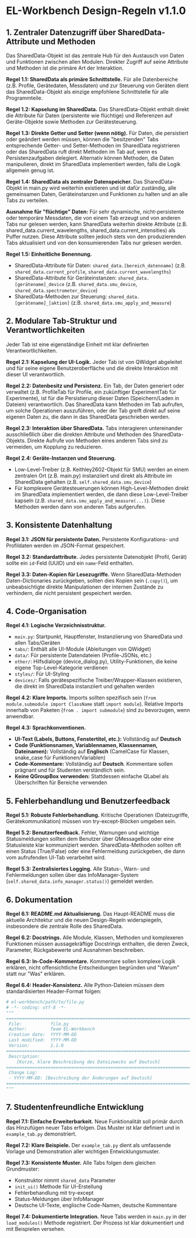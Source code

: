 # EL-Workbench Design-Regeln v1.1.0

## 1. Zentraler Datenzugriff über SharedData-Attribute und Methoden

Das SharedData-Objekt ist das zentrale Hub für den Austausch von Daten und Funktionen zwischen allen Modulen. Direkter Zugriff auf seine Attribute und Methoden ist die primäre Art der Interaktion.

**Regel 1.1: SharedData als primäre Schnittstelle.** Für alle Datenbereiche (z.B. Profile, Gerätedaten, Messdaten) und zur Steuerung von Geräten dient das SharedData-Objekt als einzige empfohlene Schnittstelle für alle Programmteile.

**Regel 1.2: Kapselung im SharedData.** Das SharedData-Objekt enthält direkt die Attribute für Daten (persistente wie flüchtige) und Referenzen auf Geräte-Objekte sowie Methoden zur Gerätesteuerung.

**Regel 1.3: Direkte Getter und Setter (wenn nötig).** Für Daten, die persistiert oder geändert werden müssen, können die "besitzenden" Tabs entsprechende Getter- und Setter-Methoden im SharedData registrieren oder das SharedData ruft direkt Methoden im Tab auf, wenn es Persistenzaufgaben delegiert. Alternativ können Methoden, die Daten manipulieren, direkt im SharedData implementiert werden, falls die Logik allgemein genug ist.

**Regel 1.4: SharedData als zentraler Datenspeicher.** Das SharedData-Objekt in main.py wird weiterhin existieren und ist dafür zuständig, alle gemeinsamen Daten, Geräteinstanzen und Funktionen zu halten und an alle Tabs zu verteilen.

**Ausnahme für "flüchtige" Daten:** Für sehr dynamische, nicht-persistente oder temporäre Messdaten, die von einem Tab erzeugt und von anderen Tabs nur gelesen werden, kann SharedData weiterhin direkte Attribute (z.B. shared_data.current_wavelengths, shared_data.current_intensities) als Puffer nutzen. Diese Attribute sollten jedoch stets von den produzierenden Tabs aktualisiert und von den konsumierenden Tabs nur gelesen werden.

**Regel 1.5: Einheitliche Benennung.**

- SharedData-Attribute für Daten: `shared_data.[bereich_datenname]` (z.B. `shared_data.current_profile`, `shared_data.current_wavelengths`)
- SharedData-Attribute für Geräteinstanzen: `shared_data.[gerätename]_device` (z.B. `shared_data.smu_device`, `shared_data.spectrometer_device`)
- SharedData-Methoden zur Steuerung: `shared_data.[gerätename]_[aktion]` (z.B. `shared_data.smu_apply_and_measure`)

## 2. Modulare Tab-Struktur und Verantwortlichkeiten

Jeder Tab ist eine eigenständige Einheit mit klar definierten Verantwortlichkeiten.

**Regel 2.1: Kapselung der UI-Logik.** Jeder Tab ist von QWidget abgeleitet und für seine eigene Benutzeroberfläche und die direkte Interaktion mit dieser UI verantwortlich.

**Regel 2.2: Datenbesitz und Persistenz.** Ein Tab, der Daten generiert oder verwaltet (z.B. ProfileTab für Profile, ein zukünftiger ExperimentTab für Experimente), ist für die Persistierung dieser Daten (Speichern/Laden in Dateien) verantwortlich. Das SharedData kann Methoden im Tab aufrufen, um solche Operationen auszuführen, oder der Tab greift direkt auf seine eigenen Daten zu, die dann in das SharedData geschrieben werden.

**Regel 2.3: Interaktion über SharedData.** Tabs interagieren untereinander ausschließlich über die direkten Attribute und Methoden des SharedData-Objekts. Direkte Aufrufe von Methoden eines anderen Tabs sind zu vermeiden, um Kopplung zu reduzieren.

**Regel 2.4: Geräte-Instanzen und Steuerung.**

- Low-Level-Treiber (z.B. Keithley2602-Objekt für SMU) werden an einem zentralen Ort (z.B. main.py) instanziiert und direkt als Attribute im SharedData gehalten (z.B. `self.shared_data.smu_device`)
- Für komplexere Gerätesteuerungen können High-Level-Methoden direkt im SharedData implementiert werden, die dann diese Low-Level-Treiber kapseln (z.B. `shared_data.smu_apply_and_measure(...)`). Diese Methoden werden dann von anderen Tabs aufgerufen.

## 3. Konsistente Datenhaltung

**Regel 3.1: JSON für persistente Daten.** Persistente Konfigurations- und Profildaten werden im JSON-Format gespeichert.

**Regel 3.2: Standardattribute.** Jedes persistente Datenobjekt (Profil, Gerät) sollte ein `id`-Feld (UUID) und ein `name`-Feld enthalten.

**Regel 3.3: Daten-Kopien für Lesezugriffe.** Wenn SharedData-Methoden Daten-Dictionaries zurückgeben, sollten dies Kopien sein (`.copy()`), um unbeabsichtigte direkte Manipulationen der internen Zustände zu verhindern, die nicht persistent gespeichert werden.

## 4. Code-Organisation

**Regel 4.1: Logische Verzeichnisstruktur.**

- `main.py`: Startpunkt, Hauptfenster, Instanziierung von SharedData und allen Tabs/Geräten
- `tabs/`: Enthält alle UI-Module (Ableitungen von QWidget)
- `data/`: Für persistente Datendateien (Profile-JSONs, etc.)
- `other/`: Hilfsdialoge (device_dialog.py), Utility-Funktionen, die keine eigene Top-Level-Kategorie verdienen
- `styles/`: Für UI-Styling
- `devices/`: Falls gerätespezifische Treiber/Wrapper-Klassen existieren, die direkt im SharedData instanziiert und gehalten werden

**Regel 4.2: Klare Imports.** Imports sollten spezifisch sein (`from module.submodule import ClassName` statt `import module`). Relative Imports innerhalb von Paketen (`from . import submodule`) sind zu bevorzugen, wenn anwendbar.

**Regel 4.3: Sprachkonventionen.**

- **UI-Text (Labels, Buttons, Fenstertitel, etc.):** Vollständig auf **Deutsch**
- **Code (Funktionsnamen, Variablennamen, Klassennamen, Dateinamen):** Vollständig auf **Englisch** (CamelCase für Klassen, snake_case für Funktionen/Variablen)
- **Code-Kommentare:** Vollständig auf **Deutsch**. Kommentare sollen prägnant und für Studenten verständlich sein.
- **Keine QGroupBox verwenden:** Stattdessen einfache QLabel als Überschriften für Bereiche verwenden

## 5. Fehlerbehandlung und Benutzerfeedback

**Regel 5.1: Robuste Fehlerbehandlung.** Kritische Operationen (Dateizugriffe, Gerätekommunikation) müssen von try-except-Blöcken umgeben sein.

**Regel 5.2: Benutzerfeedback.** Fehler, Warnungen und wichtige Statusmeldungen sollten dem Benutzer über QMessageBox oder eine Statusleiste klar kommuniziert werden. SharedData-Methoden sollten oft einen Status (True/False) oder eine Fehlermeldung zurückgeben, die dann vom aufrufenden UI-Tab verarbeitet wird.

**Regel 5.3: Zentralisiertes Logging.** Alle Status-, Warn- und Fehlermeldungen sollen über das InfoManager-System (`self.shared_data.info_manager.status()`) gemeldet werden.

## 6. Dokumentation

**Regel 6.1: README.md Aktualisierung.** Das Haupt-README muss die aktuelle Architektur und die neuen Design-Regeln widerspiegeln, insbesondere die zentrale Rolle des SharedData.

**Regel 6.2: Docstrings.** Alle Module, Klassen, Methoden und komplexeren Funktionen müssen aussagekräftige Docstrings enthalten, die deren Zweck, Parameter, Rückgabewerte und Ausnahmen beschreiben.

**Regel 6.3: In-Code-Kommentare.** Kommentare sollen komplexe Logik erklären, nicht offensichtliche Entscheidungen begründen und "Warum" statt nur "Was" erklären.

**Regel 6.4: Header-Konsistenz.** Alle Python-Dateien müssen dem standardisierten Header-Format folgen:

```python
# el-workbench/path/to/file.py
# -*- coding: utf-8 -*-
"""
============================================================================
 File:           file.py
 Author:         Team EL-Workbench
 Creation date:  YYYY-MM-DD
 Last modified:  YYYY-MM-DD
 Version:        1.1.0
============================================================================
 Description:
    [Kurze, klare Beschreibung des Dateizwecks auf Deutsch]
============================================================================
 Change Log:
 - YYYY-MM-DD: [Beschreibung der Änderungen auf Deutsch]
============================================================================
"""
```

## 7. Studentenfreundliche Entwicklung

**Regel 7.1: Einfache Erweiterbarkeit.** Neue Funktionalität soll primär durch das Hinzufügen neuer Tabs erfolgen. Das Muster ist klar definiert und in `example_tab.py` demonstriert.

**Regel 7.2: Klare Beispiele.** Der `example_tab.py` dient als umfassende Vorlage und Demonstration aller wichtigen Entwicklungsmuster.

**Regel 7.3: Konsistente Muster.** Alle Tabs folgen dem gleichen Grundmuster:
- Konstruktor nimmt `shared_data` Parameter
- `init_ui()` Methode für UI-Erstellung
- Fehlerbehandlung mit try-except
- Status-Meldungen über InfoManager
- Deutsche UI-Texte, englische Code-Namen, deutsche Kommentare

**Regel 7.4: Dokumentierte Integration.** Neue Tabs werden in `main.py` in der `load_modules()` Methode registriert. Der Prozess ist klar dokumentiert und mit Beispielen versehen.